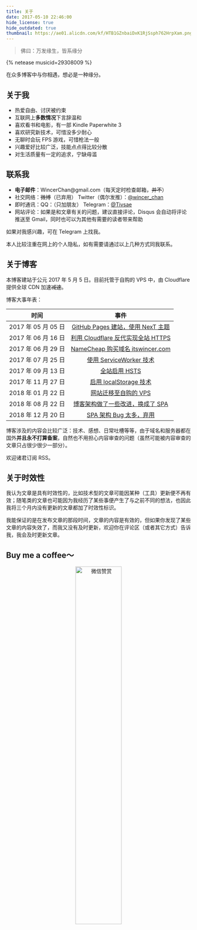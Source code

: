```yaml
---
title: 关于
date: 2017-05-10 22:46:00
hide_license: true
hide_outdated: true
thumbnail: https://ae01.alicdn.com/kf/HTB1GZnbaiDxK1RjSsph762HrpXam.png
---
```

> 佛曰：万发缘生，皆系缘分

{% netease musicid=29308009 %}

在众多博客中与你相遇，想必是一种缘分。

## 关于我
- 热爱自由、讨厌被约束
- 互联网上**多数情况**下言辞温和
- 喜欢看书和电影，有一部 Kindle Paperwhite 3
- 喜欢研究新技术，可惜没多少耐心
- 无聊时会玩 FPS 游戏，可惜枪法一般
- 兴趣爱好比较广泛，技能点点得比较分散
- 对生活质量有一定的追求，宁缺毋滥

## 联系我

- **电子邮件**：WincerChan<span style="display:none">fuck</span>@gmail.com（每天定时检查邮箱，~~并不~~）
- 社交网络：~~微博~~（已弃用） Twitter（偶尔发推）：[@wincer_chan](https://twitter.com/wincer_chan) 
- 即时通讯：QQ：（只加朋友） Telegram：[@Tivsae](https://t.me/Tivsae)
- 网站评论：如果是和文章有关的问题，建议直接评论，Disqus 会自动将评论推送至 Gmail，同时也可以为其他有需要的读者带来帮助

如果对我感兴趣，可在 Telegram 上找我。

本人比较注重在网上的个人隐私，如有需要请通过以上几种方式同我联系。


## 关于博客

本博客建站于公元 2017 年 5 月 5 日。目前托管于自购的 VPS 中，由 Cloudflare 提供全球 CDN 加速~~减速~~。

博客大事年表：

|        时间         |                             事件                             |
| :-----------------: | :----------------------------------------------------------: |
| 2017 年 05 月 05 日 |   [GitHub Pages 建站，使用 NexT 主题](../posts/4a17b156/)    |
| 2017 年 06 月 16 日 |   [利用 Cloudflare 反代实现全站 HTTPS](../posts/444a2b9d/)   |
| 2017 年 06 月 29 日 |    [NameCheap 购买域名 itswincer.com](../posts/cd8ce2d7/)    |
| 2017 年 07 月 25 日 |        [使用 ServiceWorker 技术](../posts/a0df572f/)         |
| 2017 年 09 月 13 日 |             [全站启用 HSTS](../posts/dfc84766/)              |
| 2017 年 11 月 27 日 |         [启用 localStorage 技术](../posts/a9d193c6/)         |
| 2018 年 01 月 22 日 |          [网站迁移至自购的 VPS](../posts/b3085a7/)           |
| 2018 年 08 月 22 日 |    [博客架构做了一些改进，换成了 SPA](../posts/50658b02/)    |
| 2018 年 12 月 20 日 | [SPA 架构 Bug 太多，弃用](https://github.com/WincerChan/MyBlog/commit/1fd7f75e984a220b7042c5c38bd4c4b1f32db3cc) |

博客涉及的内容会比较广泛：技术、感想、日常吐槽等等，由于域名和服务器都在国外**并且永不打算备案**，自然也不用担心内容审查的问题（虽然可能被内容审查的文章只占很少很少一部分）。

欢迎诸君订阅 RSS。

## 关于时效性

我认为文章是具有时效性的，比如技术型的文章可能因某种（工具）更新便不再有效；随笔类的文章也可能因为我经历了某些事便产生了与之前不同的想法，也因此我将三个月内没有更新的文章都加了时效性标识。

我能保证的是在发布文章的那段时间，文章的内容是有效的，但如果你发现了某些文章的内容失效了，而我又没有及时更新，欢迎你在评论区（或者其它方式）告诉我，我会及时更新文章。

## Buy me a coffee～

<center><img src="https://ae01.alicdn.com/kf/HTB1o49SQ9zqK1RjSZPx7634tVXaZ.png" alt="微信赞赏" title="微信赞赏" width="50%"/></center>
